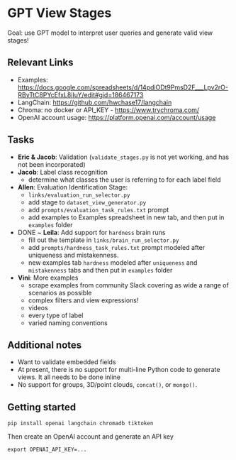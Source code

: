 # GPT View Stages
Goal: use GPT model to interpret user queries and generate valid view stages!

## Relevant Links
- Examples: https://docs.google.com/spreadsheets/d/14pdiODt9PmsD2F___Lpv2rO-RByTtC8PYcEfxL8iIuY/edit#gid=186467173
- LangChain: https://github.com/hwchase17/langchain
- Chroma: no docker or API_KEY - https://www.trychroma.com/
- OpenAI account usage: https://platform.openai.com/account/usage

## Tasks

- **Eric & Jacob**: Validation (`validate_stages.py` is not yet working, and has not been incorporated)
- **Jacob**: Label class recognition
    - determine what classes the user is referring to for each label field
- **Allen**: Evaluation Identification Stage:
    - `links/evaluation_run_selector.py` 
    - add stage to `dataset_view_generator.py`
    - add `prompts/evaluation_task_rules.txt` prompt
    - add examples to Examples spreadsheet in new tab, and then put in `examples` folder
- DONE ~ **Leila**: Add support for `hardness` brain runs
    - fill out the template in `links/brain_run_selector.py` 
    - add `prompts/hardness_task_rules.txt` prompt modeled after uniqueness and mistakenness.
    - new examples tab `hardness` modeled after `uniqueness` and `mistakenness` tabs and then put in `examples` folder
- **Vini**: More examples
    - scrape examples from community Slack covering as wide a range of scenarios as possible
    - complex filters and view expressions!
    - videos
    - every type of label
    - varied naming conventions

## Additional notes

- Want to validate embedded fields
- At present, there is no support for multi-line Python code to generate views. It all needs to be done inline
- No support for groups, 3D/point clouds, `concat()`, or `mongo()`.

## Getting started

`pip install openai langchain chromadb tiktoken`

Then create an OpenAI account and generate an API key

`export OPENAI_API_KEY=...`
